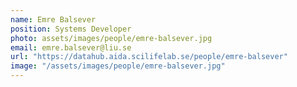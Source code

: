 ```yaml
---
name: Emre Balsever
position: Systems Developer
photo: assets/images/people/emre-balsever.jpg
email: emre.balsever@liu.se
url: "https://datahub.aida.scilifelab.se/people/emre-balsever"
image: "/assets/images/people/emre-balsever.jpg"
---
```


